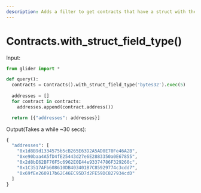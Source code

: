 ```yaml
---
description: Adds a filter to get contracts that have a struct with the given field type.
---
```


# Contracts.with\_struct\_field\_type()

Input:

```python
from glider import *

def query():
  contracts = Contracts().with_struct_field_type('bytes32').exec(5)
  
  addresses = []
  for contract in contracts:
    addresses.append(contract.address())

  return [{"addresses": addresses}]
```

Output(Takes a while \~30 secs):&#x20;

```python
{
  "addresses": [
    "0x1d8B9d1334575b5cB265E63D2A5AD0E70Fe46A2B",
    "0xe90baa4A5fD4fE25443d27e6E2883350a0E67855",
    "0x2d8bE62BF76F5c6962E0E44e93374786F329260c",
    "0x1C3517AFb608610DB403401B7C85929774c3cdd7",
    "0x69fEe260917b62C46EC95D7d2FE59DC827934cdD"
  ]
}
```
